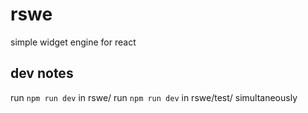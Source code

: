 # rswe
simple widget engine for react

## dev notes
run `npm run dev` in rswe/
run `npm run dev` in rswe/test/ simultaneously